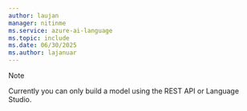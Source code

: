 ```yaml
---
author: laujan
manager: nitinme
ms.service: azure-ai-language
ms.topic: include
ms.date: 06/30/2025
ms.author: lajanuar
---
```


> [!NOTE]
> Currently you can only build a model using the REST API or Language Studio.
